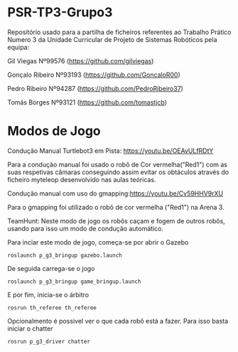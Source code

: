 # PSR-TP3-Grupo3

Repositório usado para a partilha de ficheiros referentes ao Trabalho Prático Numero 3 da Unidade Curricular de Projeto de Sistemas Robóticos pela equipa:

Gil Viegas Nº99576 (https://github.com/gilviegas)

Gonçalo Ribeiro Nº93193 (https://github.com/GoncaloR00)

Pedro Ribeiro Nº94287 (https://github.com/PedroRibeiro37)

Tomás Borges Nº93121 (https://github.com/tomastjcb)


# Modos de Jogo
Condução Manual Turtlebot3 em Pista: https://youtu.be/OEAvULfRDtY

Para a condução manual foi usado o robô de Cor vermelha("Red1") com as suas respetivas câmaras conseguindo assim evitar os obtáculos através do ficheiro myteleop desenvolvido nas aulas teóricas.

Condução manual com uso do gmapping:https://youtu.be/Cv59HHV9rXU

Para o gmapping foi utilizado o robô de cor vermelha ("Red1") na Arena 3.

TeamHunt: Neste modo de jogo os robôs caçam e fogem de outros robôs, usando para isso um modo de condução automático.

Para inciar este modo de jogo, começa-se por abrir o Gazebo

    roslaunch p_g3_bringup gazebo.launch
De seguida carrega-se o jogo

    roslaunch p_g3_bringup game_bringup.launch

E por fim, inicia-se o árbitro

    rosrun th_referee th_referee

Opcionalmento é possivel ver o que cada robô está a fazer. Para isso basta iniciar o chatter

    rosrun p_g3_driver chatter
